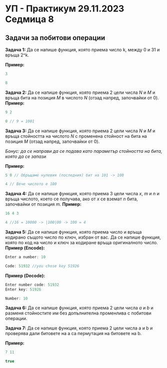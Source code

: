 # УП - Практикум 29.11.2023 Седмица 8

## Задачи за побитови операции

**Задача 1:** Да се напише функция, която приема число k, между 0 и 31 и връща 2^k.

**Пример:**
```c++
3
```
```c++
8
```

**Задача 2:** Да се напише функция, която приема 2 цели числа *N* и *M* и връща бита на позиция *M* в числото *N* (отзад напред, започвайки от 0).
**Пример:**
```c++
9 2
```
```c++
0 // 9 = 1001
```

**Задача 3:** Да се напише функция, която приема 2 цели числа *N* и *M* и връща стойността на числото *N* с променена стойност на бита на позиция *M* (отзад напред, започвайки от 0).

*Бонус: да се направи да се подава като параметър стойността на бита, която да се запази*

**Пример:**
```c++
5 0 // Обръщаме нулевия (последния) бит на 101 -> 100
```
```c++
4 // Вече числото е 100
```


**Задача 4:** Да се напише функция, която приема 3 цели числа *x*, *m* и *n* и връща числото, което се получава, ако от *x* се вземат *n* бита, започвайки от позиция *m*.
**Пример:**
```c++
16 4 3
```
```c++
4 //16 = 10000 -> |100|00 -> 100 = 4
```

**Задача 5:** Да се напише функция, която приема число и връща кодирано същото число по ключ, избран от вас. Да се напише функция, която по код на число и ключ за кодиране връща оригиналното число.
**Пример (Encode):**
```c++
Enter a number: 10
```
```c++
Code: 51932 //you chose key 51926
```

**Пример (Decode):**
```c++
Enter number code: 51932
Enter key: 51926
```
```c++
Number: 10
```

**Задача 6:** Да се напише функция, която приема 2 цели числа *a* и *b* и разменя стойностите им без допълнителна променлива с побитови операции.

**Задача 7:** Да се напише функция, която приема 2 цели числа a и b и проверява дали битовете на a са пермутация на битовете на b.

**Пример:**
```c++
7 11
```
```c++
true
```
